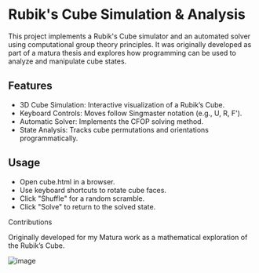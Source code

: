 # Rubik's Cube Simulation & Analysis

This project implements a Rubik's Cube simulator and an automated solver using computational group theory principles. It was originally developed as part of a matura thesis and explores how programming can be used to analyze and manipulate cube states.

## Features

- 3D Cube Simulation: Interactive visualization of a Rubik’s Cube.
- Keyboard Controls: Moves follow Singmaster notation (e.g., U, R, F').
- Automatic Solver: Implements the CFOP solving method.
- State Analysis: Tracks cube permutations and orientations programmatically.


## Usage

- Open cube.html in a browser.
- Use keyboard shortcuts to rotate cube faces.
- Click "Shuffle" for a random scramble.
- Click "Solve" to return to the solved state.

Contributions

Originally developed for my Matura work as a mathematical exploration of the Rubik’s Cube.

![image](https://github.com/user-attachments/assets/f1f26a7b-bac5-4d5a-b7c6-ddafebbe9330)
